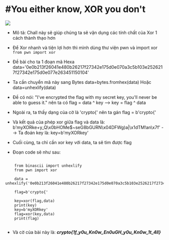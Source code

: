 # **#You either know, XOR you don't**

![](https://i.imgur.com/aUxb1jw.png)


-   Mô tả: Chall này sẽ giúp chúng ta sẽ vận dụng các tính chất của Xor 1 cách thành thạo hơn

-   Để Xor nhanh và tiện lợi hơn thì mình dùng thư viện pwn và import xor
    ```from pwn import xor```

-   Đề bài cho ta 1 đoạn mã Hexa 
    data='0e0b213f26041e480b26217f27342e175d0e070a3c5b103e2526217f27342e175d0e077e263451150104'

-   Ta cần chuyển mã này sang Bytes
        data=bytes.fromhex(data)
        Hoặc
        data=unhexlify(data)

-   Đề có nói: "I've encrypted the flag with my secret key, you'll never be able to guess it." nên ta có
            flag = data ^ key --> key = flag ^ data

-   Ngoài ra, ta thấy dạng của cờ là 'crypto{' nên ta gán
        flag = b'crypto{'

-   Và kết quả của phép xor giữa flag và data là: b'myXORke+y_Q\x0bHOMe$~seG8bGURN\x04DFWg)a|\x1dTM!an\x7f'
        --> Ta đoán key là: key=b'myXORkey'

-   Cuối cùng, ta chỉ cần xor key với data, ta sẽ tìm được flag

-   Đoạn code sẽ như sau:
```

    from binascii import unhexlify
    from pwn import xor
    
    data = unhexlify('0e0b213f26041e480b26217f27342e175d0e070a3c5b103e2526217f27342e175d0e077e263451150104')
    
    flag=b'crypto{'
    
    key=xor(flag,data)
    print(key)
    key=b'myXORkey'
    flag=xor(key,data)
    print(flag)
    
```

-   Và cờ của bài này là: ***crypto{1f_y0u_Kn0w_En0uGH_y0u_Kn0w_1t_4ll}***
